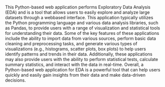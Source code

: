 This Python-based web application performs Exploratory Data Analysis (EDA) and is a tool that allows users to easily explore and analyze large datasets through a webbased interface. This application typically utilizes the Python programming language and various data analysis libraries, such as Pandas, to provide users with a range of visualization and statistical tools for understanding their data. Some of the key features of these applications include the ability to import data from various sources, perform basic data cleaning and preprocessing tasks, and generate various types of visualizations (e.g., histograms, scatter plots, box plots) to help users identify patterns and trends in their data. Additionally, these applications may also provide users with the ability to perform statistical tests, calculate summary statistics, and interact with the data in real-time. Overall, a Python-based web application for EDA is a powerful tool that can help users quickly and easily gain insights from their data and make data-driven decisions.

